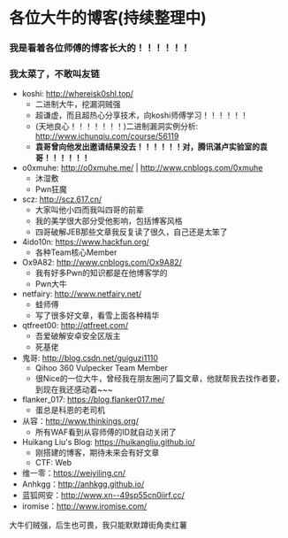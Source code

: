 # 各位大牛的博客(持续整理中)

### 我是看着各位师傅的博客长大的！！！！！！

### 我太菜了，不敢叫友链

- koshi: http://whereisk0shl.top/
	- 二进制大牛，挖漏洞贼强
	- 超谦虚，而且超热心分享技术，向koshi师傅学习！！！！！！
	- (天地良心！！！！！！！)二进制漏洞实例分析: http://www.ichunqiu.com/course/56119
	- **袁哥曾向他发出邀请结果没去！！！！！！对，腾讯湛卢实验室的袁哥！！！！！！**
- o0xmuhe: http://o0xmuhe.me/ | http://www.cnblogs.com/0xmuhe
	- 沐湿敷
	- Pwn狂魔
- scz: http://scz.617.cn/
	- 大家叫他小四而我叫四哥的前辈
	- 我的美学很大部分受他影响，包括博客风格
	- 四哥破解JEB那些文章我反复读了很久，自己还是太笨了
- 4ido10n: https://www.hackfun.org/
	- 各种Team核心Member
- Ox9A82: http://www.cnblogs.com/Ox9A82/
	- 我有好多Pwn的知识都是在他博客学的
	- Pwn大牛
- netfairy: http://www.netfairy.net/
	- 蛙师傅
	- 写了很多好文章，看雪上面各种精华
- qtfreet00: http://qtfreet.com/
	- 吾爱破解安卓安全区版主
	- 死基佬
- 鬼哥: http://blog.csdn.net/guiguzi1110
	- Qihoo 360 Vulpecker Team Member
	- 很Nice的一位大牛，曾经我在朋友圈问了篇文章，他就帮我去找作者要，到现在我还感动着~~~
- flanker_017: https://blog.flanker017.me/
	- 蛋总是科恩的老司机
- 从容：http://www.thinkings.org/
	- 所有WAF看到从容师傅的ID就自动关闭了
- Huikang Liu's Blog: https://huikangliu.github.io/
	- 刚搭建的博客，期待未来会有好文章
	- CTF: Web
- 维一零：https://weiyiling.cn/
- Anhkgg：http://anhkgg.github.io/
- 蓝狐网安：http://www.xn--49sp55cn0iirf.cc/
- iromise：http://www.iromise.com/

大牛们贼强，后生也可畏，我只能默默蹲街角卖红薯